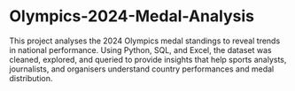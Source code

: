 # Olympics-2024-Medal-Analysis
This project analyses the 2024 Olympics medal standings to reveal trends in national performance. Using Python, SQL, and Excel, the dataset was cleaned, explored, and queried to provide insights that help sports analysts, journalists, and organisers understand country performances and medal distribution.
